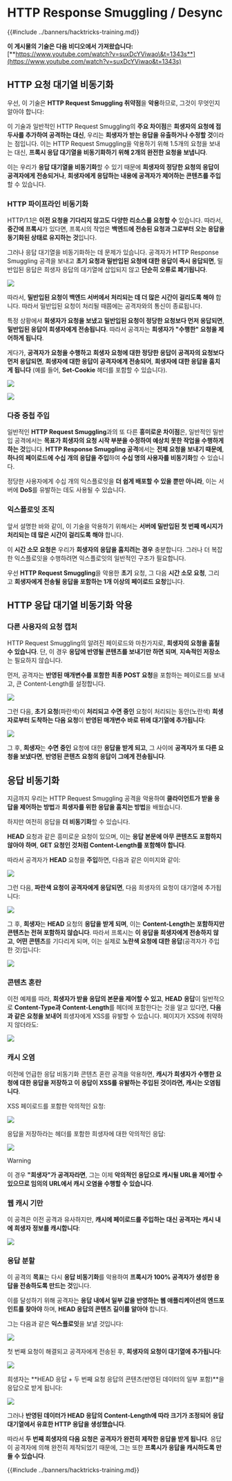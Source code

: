 # HTTP Response Smuggling / Desync

{{#include ../banners/hacktricks-training.md}}

**이 게시물의 기술은 다음 비디오에서 가져왔습니다:** [**https://www.youtube.com/watch?v=suxDcYViwao\&t=1343s**](https://www.youtube.com/watch?v=suxDcYViwao&t=1343s)

## HTTP 요청 대기열 비동기화

우선, 이 기술은 **HTTP Request Smuggling 취약점**을 **악용**하므로, 그것이 무엇인지 알아야 합니다:

이 기술과 일반적인 HTTP Request Smuggling의 **주요 차이점**은 **희생자의 요청에 접두사를 추가하여 공격하는 대신**, 우리는 **희생자가 받는 응답을 유출하거나 수정할 것**이라는 점입니다. 이는 HTTP Request Smuggling을 악용하기 위해 1.5개의 요청을 보내는 대신, **프록시 응답 대기열을 비동기화하기 위해 2개의 완전한 요청을 보냅니다**.

이는 우리가 **응답 대기열을 비동기화**할 수 있기 때문에 **희생자의 정당한 요청의 응답이 공격자에게 전송되거나**, **희생자에게 응답하는 내용에 공격자가 제어하는 콘텐츠를 주입**할 수 있습니다.

### HTTP 파이프라인 비동기화

HTTP/1.1은 **이전 요청을 기다리지 않고도 다양한 리소스를 요청할 수** 있습니다. 따라서, **중간에 프록시**가 있다면, 프록시의 작업은 **백엔드에 전송된 요청과 그로부터 오는 응답을 동기화된 상태로 유지하는 것**입니다.

그러나 응답 대기열을 비동기화하는 데 문제가 있습니다. 공격자가 HTTP Response Smuggling 공격을 보내고 **초기 요청과 밀반입된 요청에 대한 응답이 즉시 응답되면**, 밀반입된 응답은 희생자 응답의 대기열에 삽입되지 않고 **단순히 오류로 폐기됩니다**.

![](<../images/image (633).png>)

따라서, **밀반입된 요청이 백엔드 서버에서 처리되는 데 더 많은 시간이 걸리도록 해야** 합니다. 따라서 밀반입된 요청이 처리될 때쯤에는 공격자와의 통신이 종료됩니다.

특정 상황에서 **희생자가 요청을 보냈고** **밀반입된 요청이 정당한 요청보다 먼저 응답되면**, **밀반입된 응답이 희생자에게 전송됩니다**. 따라서 공격자는 **희생자가 "수행한" 요청을 제어하게 됩니다**.

게다가, **공격자가 요청을 수행하고** **희생자 요청에 대한 정당한 응답이 공격자의 요청보다 먼저 응답되면**, **희생자에 대한 응답이 공격자에게 전송되어**, **희생자에 대한 응답을 훔치게 됩니다** (예를 들어, **Set-Cookie** 헤더를 포함할 수 있습니다).

![](<../images/image (1020).png>)

![](<../images/image (719).png>)

### 다중 중첩 주입

일반적인 **HTTP Request Smuggling**과의 또 다른 **흥미로운 차이점**은, 일반적인 밀반입 공격에서는 **목표가 희생자의 요청 시작 부분을 수정하여 예상치 못한 작업을 수행하게 하는 것**입니다. **HTTP Response Smuggling 공격**에서는 **전체 요청을 보내기 때문에**, **하나의 페이로드에 수십 개의 응답을 주입**하여 **수십 명의 사용자를 비동기화**할 수 있습니다.

정당한 사용자에게 수십 개의 익스플로잇을 **더 쉽게 배포할 수 있을 뿐만 아니라**, 이는 서버에 **DoS**를 유발하는 데도 사용될 수 있습니다.

### 익스플로잇 조직

앞서 설명한 바와 같이, 이 기술을 악용하기 위해서는 **서버에 밀반입된 첫 번째 메시지가 처리되는 데 많은 시간이 걸리도록 해야** 합니다.

이 **시간 소모 요청은** 우리가 **희생자의 응답을 훔치려는 경우** 충분합니다. 그러나 더 복잡한 익스플로잇을 수행하려면 익스플로잇의 일반적인 구조가 필요합니다.

우선 **HTTP Request Smuggling**을 악용한 **초기** 요청, 그 다음 **시간 소모 요청**, 그리고 **희생자에게 전송될 응답을 포함하는 1개 이상의 페이로드 요청**입니다.

## HTTP 응답 대기열 비동기화 악용

### 다른 사용자의 요청 캡처 <a href="#capturing-other-users-requests" id="capturing-other-users-requests"></a>

HTTP Request Smuggling의 알려진 페이로드와 마찬가지로, **희생자의 요청을 훔칠 수 있습니다**. 단, 이 경우 **응답에 반영될 콘텐츠를 보내기만 하면 되며**, **지속적인 저장소**는 필요하지 않습니다.

먼저, 공격자는 **반영된 매개변수를 포함한 최종 POST 요청**을 포함하는 페이로드를 보내고, 큰 Content-Length를 설정합니다.

![](<../images/image (1053).png>)

그런 다음, **초기 요청**(파란색)이 **처리되고** **수면 중인** 요청이 처리되는 동안(노란색) **희생자로부터 도착하는 다음 요청**이 **반영된 매개변수 바로 뒤에 대기열에 추가됩니다**:

![](<../images/image (794).png>)

그 후, **희생자**는 **수면 중인** 요청에 대한 **응답을 받게 되고**, 그 사이에 **공격자가 또 다른 요청을 보냈다면**, **반영된 콘텐츠 요청의 응답이 그에게 전송됩니다**.

## 응답 비동기화

지금까지 우리는 HTTP Request Smuggling 공격을 악용하여 **클라이언트가 받을 응답을 제어하는 방법**과 **희생자를 위한 응답을 훔치는 방법**을 배웠습니다.

하지만 여전히 응답을 **더 비동기화**할 수 있습니다.

**HEAD** 요청과 같은 흥미로운 요청이 있으며, 이는 **응답 본문에 아무 콘텐츠도 포함하지 않아야 하며**, **GET 요청인 것처럼 Content-Length를 포함해야 합니다**.

따라서 공격자가 **HEAD** 요청을 **주입**하면, 다음과 같은 이미지와 같이:

![](<../images/image (1107).png>)

그런 다음, **파란색 요청이 공격자에게 응답되면**, 다음 희생자의 요청이 대기열에 추가됩니다:

![](<../images/image (999).png>)

그 후, **희생자**는 **HEAD** 요청의 **응답을 받게 되며**, 이는 **Content-Length는 포함하지만 콘텐츠는 전혀 포함하지 않습니다**. 따라서 프록시는 **이 응답을 희생자에게 전송하지 않고**, **어떤 콘텐츠**를 기다리게 되며, 이는 실제로 **노란색 요청에 대한 응답**(공격자가 주입한 것)입니다:

![](<../images/image (735).png>)

### 콘텐츠 혼란

이전 예제를 따라, **희생자가 받을 응답의 본문을 제어할 수 있고**, **HEAD** **응답**이 일반적으로 **Content-Type과 Content-Length**를 헤더에 포함한다는 것을 알고 있다면, **다음과 같은 요청을 보내어** 희생자에게 XSS를 유발할 수 있습니다. 페이지가 XSS에 취약하지 않더라도:

![](<../images/image (688).png>)

### 캐시 오염

이전에 언급한 응답 비동기화 콘텐츠 혼란 공격을 악용하면, **캐시가 희생자가 수행한 요청에 대한 응답을 저장하고 이 응답이 XSS를 유발하는 주입된 것이라면, 캐시는 오염됩니다**.

XSS 페이로드를 포함한 악의적인 요청:

![](<../images/image (614).png>)

응답을 저장하라는 헤더를 포함한 희생자에 대한 악의적인 응답:

![](<../images/image (566).png>)

> [!WARNING]
> 이 경우 **"희생자"가 공격자라면**, 그는 이제 **악의적인 응답으로 캐시될 URL을 제어할 수 있으므로 임의의 URL에서 캐시 오염을 수행할 수 있습니다**.

### 웹 캐시 기만

이 공격은 이전 공격과 유사하지만, **캐시에 페이로드를 주입하는 대신 공격자는 캐시 내에 희생자 정보를 캐시합니다**:

![](<../images/image (991).png>)

### 응답 분할

이 공격의 **목표**는 다시 **응답 비동기화**를 악용하여 **프록시가 100% 공격자가 생성한 응답을 전송하도록 만드는 것**입니다.

이를 달성하기 위해 공격자는 **응답 내에서 일부 값을 반영하는 웹 애플리케이션의 엔드포인트를 찾아야** 하며, **HEAD 응답의 콘텐츠 길이를 알아야** 합니다.

그는 다음과 같은 **익스플로잇**을 보낼 것입니다:

![](<../images/image (911).png>)

첫 번째 요청이 해결되고 공격자에게 전송된 후, **희생자의 요청이 대기열에 추가됩니다**:

![](<../images/image (737).png>)

희생자는 **HEAD 응답 + 두 번째 요청 응답의 콘텐츠(반영된 데이터의 일부 포함)**을 응답으로 받게 됩니다:

![](<../images/image (356).png>)

그러나 **반영된 데이터가 HEAD 응답의 Content-Length에 따라 크기가 조정되어** **응답 대기열에서 유효한 HTTP 응답을 생성했습니다**.

따라서 **두 번째 희생자의 다음 요청은** **공격자가 완전히 제작한 응답을 받게 됩니다**. 응답이 공격자에 의해 완전히 제작되었기 때문에, 그는 또한 **프록시가 응답을 캐시하도록 만들 수 있습니다**.

{{#include ../banners/hacktricks-training.md}}
